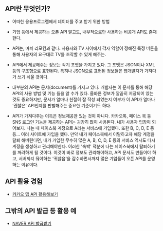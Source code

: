 ## API란 무엇인가?
* 어떠한 응용프로그램에서 데이터를 주고 받기 위한 방법
* 기업 등에서 제공하는 오픈 API 말고도, 내부적으로만 사용하는 비공개 API도 존재한다.
* API는, 마치 리모컨과 같다. 사용자와 TV 사이에서 각자 역할이 정해진 특정 버튼을 통해 사용자의 요구대로 TV를 조작할 수 있게 해주는.
* API에서 제공해주는 정보는 각기 포맷을 가지고 있다. 그 포맷은 JSON이나 XML 등의 구조형으로 표현된다. 특히나 JSON으로 표현된 정보들은 웹개발자가 가져다가 쓰기 쉬울 것이다.
* 대부분의 API는 문서(document)를 가지고 있다. 개발자는 이 문서를 통해 해당 API의 사용 방법 및 기능 들을 알 수가 있다. 올바른 정보가 깔끔히 저장되어 있는 것도 중요하지만, 문서가 얼마나 친절히 잘 작성 되었는지 여부가 이 API가 얼마나 '괜찮은' API인지를 판별해주는 중요한 기준이기도 하다.

* API가 가져다주는 이득은 정보제공만 있는 것이 아니다. 카카오톡, 페이스 북 등 SNS 로그인 기능을 제공하는 API는 굉장히 많이 사용된다. 내가 사용자 입장이 되어보자. 나는 내 페이스북 계정으로 A라는 서비스에 가입했다. 또한 B, C, D, E 등등... 여러 사이트에 가입을 했다. 만약 내가 페이스북에서 이탈하고자 해당 계정을 탈퇴 해버린다면, 내가 가입한 무수히 많은 A, B, C, D, E 등의 서비스 역시도 다시 계정을 생성하고 관리해야한다. 이러한 '속박' 덕분에 나는 페이스북에서 탈퇴하기를 꺼려하게 될 것이다. 이것이 바로 정보도 관리해야하고, API 문서도 만들어야 하고, 서버까지 둬야하는 '귀찮음'을 감수하면서까지 많은 기업들이 오픈 API를 운영하는 이유이다.

## API 활용 경험
* [카카오 맵 API 활용해보기](https://github.com/kion1491/FOSF_MAP)

## 그밖의 API 발급 등 활용 예
* [NAVER API 발급받기](https://visualize.tistory.com/61)
